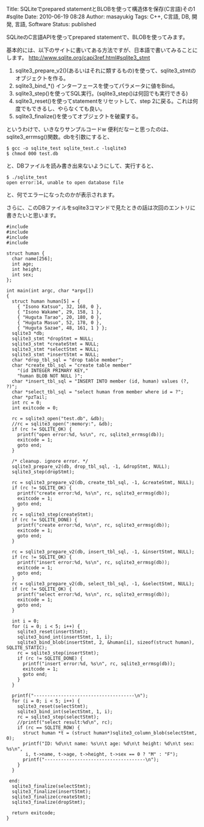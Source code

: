 Title: SQLiteでprepared statementとBLOBを使って構造体を保存(C言語)その1 #sqlite
Date: 2010-06-19 08:28
Author: masayukig
Tags: C++, C言語, DB, 開発, 言語, Software
Status: published

SQLiteのC言語APIを使ってprepared statementで、BLOBを使ってみます。

基本的には、以下のサイトに書いてある方法ですが、日本語で書いてみることにします。
<http://www.sqlite.org/capi3ref.html#sqlite3_stmt>

1.  sqlite3\_prepare\_v2()(あるいはそれに類するもの)を使って、sqlite3\_stmtのオブジェクトを作る。
2.  sqlite3\_bind\_\*() インターフェースを使ってパラメータに値をBind。
3.  sqlite3\_step()を使ってSQL実行。(sqlite3\_step()は何回でも実行できる)
4.  sqlite3\_reset()を使ってstatementをリセットして、step
    2に戻る。これは何度でもできるし、やらなくても良い。
5.  sqlite3\_finalize()を使ってオブジェクトを破棄する。


というわけで、いきなりサンプルコードw
便利だなーと思ったのは、sqlite3\_errmsg()関数。dbを引数にすると、

    $ gcc -o sqlite_test sqlite_test.c -lsqlite3
    $ chmod 000 test.db

と、DBファイルを読み書き出来ないようにして、実行すると、

    $ ./sqlite_test
    open error:14, unable to open database file

と、何でエラーになったのかが表示されます。

さらに、このDBファイルをsqlite3コマンドで見たときの話は次回のエントリに書きたいと思います。

``` {.c}
#include
#include
#include
#include

struct human {
  char name[256];
  int age;
  int height;
  int sex;
};

int main(int argc, char *argv[])
{
  struct human human[5] = {
    { "Isono Katsuo", 32, 168, 0 },
    { "Isono Wakame", 29, 158, 1 },
    { "Huguta Tarao", 20, 180, 0 },
    { "Huguta Masuo", 52, 178, 0 },
    { "Huguta Sazae", 48, 161, 1 } };
  sqlite3 *db;
  sqlite3_stmt *dropStmt = NULL;
  sqlite3_stmt *createStmt = NULL;
  sqlite3_stmt *selectStmt = NULL;
  sqlite3_stmt *insertStmt = NULL;
  char *drop_tbl_sql = "drop table member";
  char *create_tbl_sql = "create table member"
    "(id INTEGER PRIMARY KEY,"
    "human BLOB NOT NULL )";
  char *insert_tbl_sql = "INSERT INTO member (id, human) values (?, ?)";
  char *select_tbl_sql = "select human from member where id = ?";
  char *pzTail;
  int rc = 0;
  int exitcode = 0;

  rc = sqlite3_open("test.db", &db);
  //rc = sqlite3_open(":memory:", &db);
  if (rc != SQLITE_OK) {
    printf("open error:%d, %s\n", rc, sqlite3_errmsg(db));
    exitcode = 1;
    goto end;
  }

  /* cleanup. ignore error. */
  sqlite3_prepare_v2(db, drop_tbl_sql, -1, &dropStmt, NULL);
  sqlite3_step(dropStmt);

  rc = sqlite3_prepare_v2(db, create_tbl_sql, -1, &createStmt, NULL);
  if (rc != SQLITE_OK) {
    printf("create error:%d, %s\n", rc, sqlite3_errmsg(db));
    exitcode = 1;
    goto end;
  }
  rc = sqlite3_step(createStmt);
  if (rc != SQLITE_DONE) {
    printf("create error:%d, %s\n", rc, sqlite3_errmsg(db));
    exitcode = 1;
    goto end;
  }

  rc = sqlite3_prepare_v2(db, insert_tbl_sql, -1, &insertStmt, NULL);
  if (rc != SQLITE_OK) {
    printf("insert error:%d, %s\n", rc, sqlite3_errmsg(db));
    exitcode = 1;
    goto end;
  }
  rc = sqlite3_prepare_v2(db, select_tbl_sql, -1, &selectStmt, NULL);
  if (rc != SQLITE_OK) {
    printf("select error:%d, %s\n", rc, sqlite3_errmsg(db));
    exitcode = 1;
    goto end;
  }

  int i = 0;
  for (i = 0; i < 5; i++) {
    sqlite3_reset(insertStmt);
    sqlite3_bind_int(insertStmt, 1, i);
    sqlite3_bind_blob(insertStmt, 2, &human[i], sizeof(struct human), SQLITE_STATIC);
    rc = sqlite3_step(insertStmt);
    if (rc != SQLITE_DONE) {
      printf("insert error:%d, %s\n", rc, sqlite3_errmsg(db));
      exitcode = 1;
      goto end;
    }
  }

  printf("-------------------------------------\n");
  for (i = 0; i < 5; i++) {
    sqlite3_reset(selectStmt);
    sqlite3_bind_int(selectStmt, 1, i);
    rc = sqlite3_step(selectStmt);
    //printf("select result:%d\n", rc);
    if (rc == SQLITE_ROW) {
      struct human *t = (struct human*)sqlite3_column_blob(selectStmt, 0);
      printf("ID: %d\n\t name: %s\n\t age: %d\n\t height: %d\n\t sex: %s\n",
       i, t->name, t->age, t->height, t->sex == 0 ? "M" : "F");
      printf("-------------------------------------\n");
    }
  }

 end:
  sqlite3_finalize(selectStmt);
  sqlite3_finalize(insertStmt);
  sqlite3_finalize(createStmt);
  sqlite3_finalize(dropStmt);

  return exitcode;
}
```
